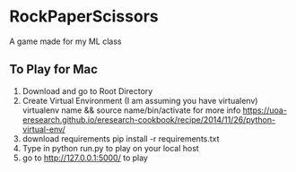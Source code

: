 # RockPaperScissors
A game made for my ML class


## To Play for Mac
1. Download and go to Root Directory
2. Create Virtual Environment (I am assuming you have virtualenv) virtualenv name && source name/bin/activate
for more info https://uoa-eresearch.github.io/eresearch-cookbook/recipe/2014/11/26/python-virtual-env/
3. download requirements pip install -r requirements.txt
4. Type in python run.py to play on your local host
5. go to http://127.0.0.1:5000/ to play

